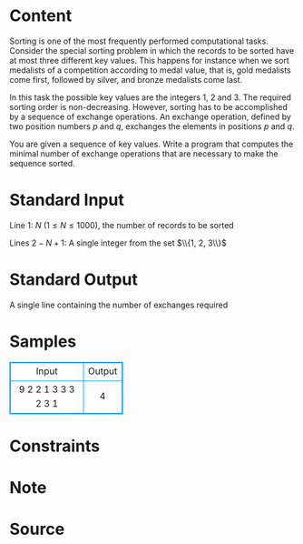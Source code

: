 
# Content

Sorting is one of the most frequently performed computational tasks. Consider the special sorting problem in which the records to be sorted have at most three different key values. This happens for instance when we sort medalists of a competition according to medal value, that is, gold medalists come first, followed by silver, and bronze medalists come last.

In this task the possible key values are the integers $1$, $2$ and $3$. The required sorting order is non-decreasing. However, sorting has to be accomplished by a sequence of exchange operations. An exchange operation, defined by two position numbers $p$ and $q$, exchanges the elements in positions $p$ and $q$.

You are given a sequence of key values. Write a program that computes the minimal number of exchange operations that are necessary to make the sequence sorted.

# Standard Input

Line $1$: $N$ ($1\leq N\leq 1000$), the number of records to be sorted

Lines $2-N+1$: A single integer from the set $\\{1, 2, 3\\}$

# Standard Output

A single line containing the number of exchanges required

# Samples

<style>
        table,table tr th, table tr td { border:1px solid #0094ff; }
        table { width: 200px; min-height: 25px; line-height: 25px; text-align: center; border-collapse: collapse;}   
    </style>
<table>
	<tr>
		<td>Input</td>
		<td>Output</td>
	</tr>
<tr><td>9
2
2
1
3
3
3
2
3
1</td><td>4</td></tr></table>


# Constraints



# Note



# Source


